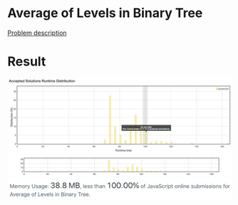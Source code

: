# Average of Levels in Binary Tree

[Problem description](https://leetcode.com/problems/average-of-levels-in-binary-tree/description)

# Result

![result_runtime](result_runtime.png)
![result_space](result_space.png)
